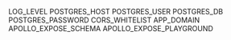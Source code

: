 LOG_LEVEL
POSTGRES_HOST
POSTGRES_USER
POSTGRES_DB
POSTGRES_PASSWORD
CORS_WHITELIST
APP_DOMAIN
APOLLO_EXPOSE_SCHEMA
APOLLO_EXPOSE_PLAYGROUND
